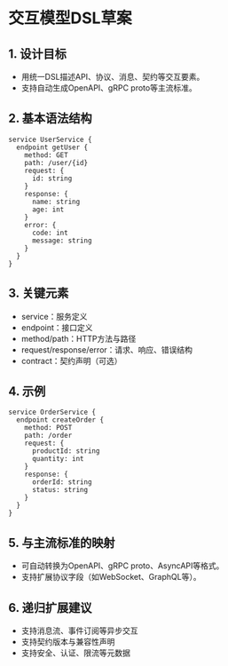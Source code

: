 # 交互模型DSL草案

## 1. 设计目标

- 用统一DSL描述API、协议、消息、契约等交互要素。
- 支持自动生成OpenAPI、gRPC proto等主流标准。

## 2. 基本语法结构

```dsl
service UserService {
  endpoint getUser {
    method: GET
    path: /user/{id}
    request: {
      id: string
    }
    response: {
      name: string
      age: int
    }
    error: {
      code: int
      message: string
    }
  }
}
```

## 3. 关键元素

- service：服务定义
- endpoint：接口定义
- method/path：HTTP方法与路径
- request/response/error：请求、响应、错误结构
- contract：契约声明（可选）

## 4. 示例

```dsl
service OrderService {
  endpoint createOrder {
    method: POST
    path: /order
    request: {
      productId: string
      quantity: int
    }
    response: {
      orderId: string
      status: string
    }
  }
}
```

## 5. 与主流标准的映射

- 可自动转换为OpenAPI、gRPC proto、AsyncAPI等格式。
- 支持扩展协议字段（如WebSocket、GraphQL等）。

## 6. 递归扩展建议

- 支持消息流、事件订阅等异步交互
- 支持契约版本与兼容性声明
- 支持安全、认证、限流等元数据
